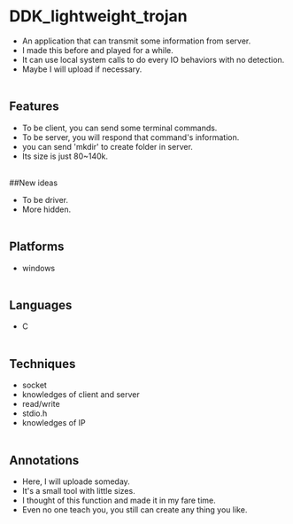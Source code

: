 # DDK_lightweight_trojan
* An application that can transmit some information from server.
* I made this before and played for a while.
* It can use local system calls to do every IO behaviors with no detection. 
* Maybe I will upload if necessary.
<br><br/>

## Features
* To be client, you can send some terminal commands.
* To be server, you will respond that command's information.
* you can send 'mkdir' to create folder in server.
* Its size is just 80~140k.
<br><br/>

##New ideas
* To be driver.
* More hidden.
<br><br/>

## Platforms
* windows 
<br><br/>

## Languages
* C
<br><br/>

## Techniques
  - socket
  - knowledges of client and server
  - read/write
  - stdio.h
  - knowledges of IP
<br><br/>

## Annotations
* Here, I will uploade someday.
* It's a small tool with little sizes.
* I thought of this function and made it in my fare time.
* Even no one teach you, you still can create any thing you like. 
